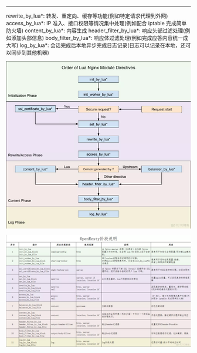 ---


rewrite_by_lua*: 转发、重定向、缓存等功能(例如特定请求代理到外网)
access_by_lua*: IP 准入、接口权限等情况集中处理(例如配合 iptable 完成简单防火墙)
content_by_lua*: 内容生成
header_filter_by_lua*: 响应头部过滤处理(例如添加头部信息)
body_filter_by_lua*: 响应体过滤处理(例如完成应答内容统一成大写)
log_by_lua*: 会话完成后本地异步完成日志记录(日志可以记录在本地，还可以同步到其他机器)


![img.png](img.png)


![img_1.png](img_1.png)
